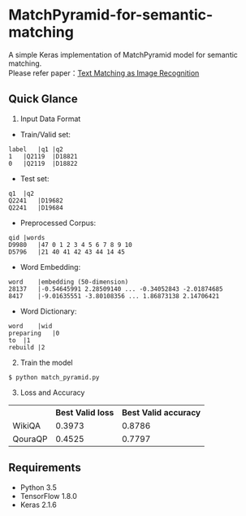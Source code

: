 # MatchPyramid-for-semantic-matching
A simple Keras implementation of MatchPyramid model for semantic matching.<br>
Please refer paper：<a href="https://arxiv.org/abs/1602.06359">Text Matching as Image Recognition</a>

## Quick Glance
1. Input Data Format
* Train/Valid set:
```
label	|q1	|q2
1	|Q2119	|D18821
0	|Q2119	|D18822
```

* Test set:
```
q1	|q2
Q2241	|D19682
Q2241	|D19684
```

* Preprocessed Corpus:
```
qid	|words
D9980	|47 0 1 2 3 4 5 6 7 8 9 10
D5796	|21 40 41 42 43 44 14 45
```

* Word Embedding:
```
word	|embedding (50-dimension)
28137	|-0.54645991 2.28509140 ... -0.34052843 -2.01874685
8417	|-9.01635551 -3.80108356 ... 1.86873138 2.14706421
```

* Word Dictionary:
```
word	|wid
preparing	|0
to	|1
rebuild	|2
```

2. Train the model
```
$ python match_pyramid.py
```

3. Loss and Accuracy<br>
<table>
  <tr>
	<th>  </th>
    <th>Best Valid loss</th>
    <th>Best Valid accuracy</th>
  </tr>
  <tr>
    <td>WikiQA</td>
    <td>0.3973</td>
    <td>0.8786</td>
  </tr>
  <tr>
    <td>QouraQP</td>
    <td>0.4525</td>
    <td>0.7797</td>
  </tr>
</table>

## Requirements
* Python 3.5
* TensorFlow 1.8.0
* Keras 2.1.6